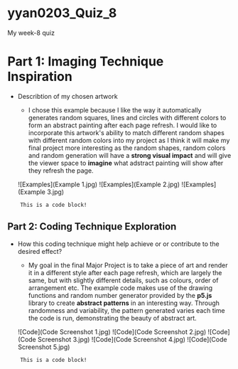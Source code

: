 # yyan0203_Quiz_8
My week-8 quiz



# Part 1: Imaging Technique Inspiration
- Describtion of my chosen artwork
    - I chose this example because I like the way it automatically generates random squares, lines and circles with different colors to form an abstract painting after each page refresh. I would like to incorporate this artwork's ability to match different random shapes with different random colors into my project as I think it will make my final project more interesting as the random shapes, random colors and random generation will have a **strong visual impact** and will give the viewer space to **imagine** what adstract painting will show after they refresh the page.

    ![Examples](Example 1.jpg)
    ![Examples](Example 2.jpg)
    ![Examples](Example 3.jpg)
```
    This is a code block!

```



## Part 2: Coding Technique Exploration
- How this coding technique might help achieve or or contribute to the desired effect?
    - My goal in the final Major Project is to take a piece of art and render it in a different style after each page refresh, which are largely the same, but with slightly different details, such as colours, order of arrangement etc. The example code makes use of the drawing functions and random number generator provided by the **p5.js** library to create **abstract patterns** in an interesting way. Through randomness and variability, the pattern generated varies each time the code is run, demonstrating the beauty of abstract art.
  
    ![Code](Code Screenshot 1.jpg)
    ![Code](Code Screenshot 2.jpg)
    ![Code](Code Screenshot 3.jpg)
    ![Code](Code Screenshot 4.jpg)
    ![Code](Code Screenshot 5.jpg)
```
    This is a code block!
  
```